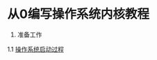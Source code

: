 # 从0编写操作系统内核教程

1. 准备工作
 
 1.1 [操作系统启动过程](https://github.com/TanLian/write-os-kernel-day-by-day/blob/master/book/%E6%93%8D%E4%BD%9C%E7%B3%BB%E7%BB%9F%E7%9A%84%E5%90%AF%E5%8A%A8%E8%BF%87%E7%A8%8B.md)